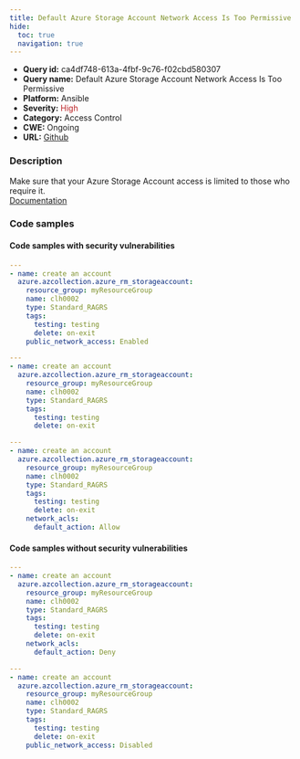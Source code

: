 ```yaml
---
title: Default Azure Storage Account Network Access Is Too Permissive
hide:
  toc: true
  navigation: true
---
```


<style>
  .highlight .hll {
    background-color: #ff171742;
  }
  .md-content {
    max-width: 1100px;
    margin: 0 auto;
  }
</style>

-   **Query id:** ca4df748-613a-4fbf-9c76-f02cbd580307
-   **Query name:** Default Azure Storage Account Network Access Is Too Permissive
-   **Platform:** Ansible
-   **Severity:** <span style="color:#bb2124">High</span>
-   **Category:** Access Control
-   **CWE:** Ongoing
-   **URL:** [Github](https://github.com/Checkmarx/kics/tree/master/assets/queries/ansible/azure/default_azure_storage_account_network_access_is_too_permissive)

### Description
Make sure that your Azure Storage Account access is limited to those who require it.<br>
[Documentation](https://docs.ansible.com/ansible/latest/collections/azure/azcollection/azure_rm_storageaccount_module.html#parameter-public_network_access)

### Code samples
#### Code samples with security vulnerabilities
```yaml title="Positive test num. 1 - yaml file" hl_lines="3"
---
- name: create an account
  azure.azcollection.azure_rm_storageaccount:
    resource_group: myResourceGroup
    name: clh0002
    type: Standard_RAGRS
    tags:
      testing: testing
      delete: on-exit
    public_network_access: Enabled

```
```yaml title="Positive test num. 2 - yaml file" hl_lines="3"
---
- name: create an account
  azure.azcollection.azure_rm_storageaccount:
    resource_group: myResourceGroup
    name: clh0002
    type: Standard_RAGRS
    tags:
      testing: testing
      delete: on-exit

```
```yaml title="Positive test num. 3 - yaml file" hl_lines="3"
---
- name: create an account
  azure.azcollection.azure_rm_storageaccount:
    resource_group: myResourceGroup
    name: clh0002
    type: Standard_RAGRS
    tags:
      testing: testing
      delete: on-exit
    network_acls:
      default_action: Allow

```


#### Code samples without security vulnerabilities
```yaml title="Negative test num. 1 - yaml file"
---
- name: create an account
  azure.azcollection.azure_rm_storageaccount:
    resource_group: myResourceGroup
    name: clh0002
    type: Standard_RAGRS
    tags:
      testing: testing
      delete: on-exit
    network_acls:
      default_action: Deny

```
```yaml title="Negative test num. 2 - yaml file"
---
- name: create an account
  azure.azcollection.azure_rm_storageaccount:
    resource_group: myResourceGroup
    name: clh0002
    type: Standard_RAGRS
    tags:
      testing: testing
      delete: on-exit
    public_network_access: Disabled

```
